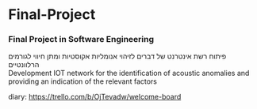 # Final-Project
### Final Project in Software Engineering  
פיתוח רשת אינטרנט של דברים לזיהוי אנומליות אקוסטיות ומתן חיווי לגורמים הרלוונטיים  
Development IOT network for the identification of acoustic anomalies and providing an indication of the relevant factors


diary: https://trello.com/b/OjTevadw/welcome-board



